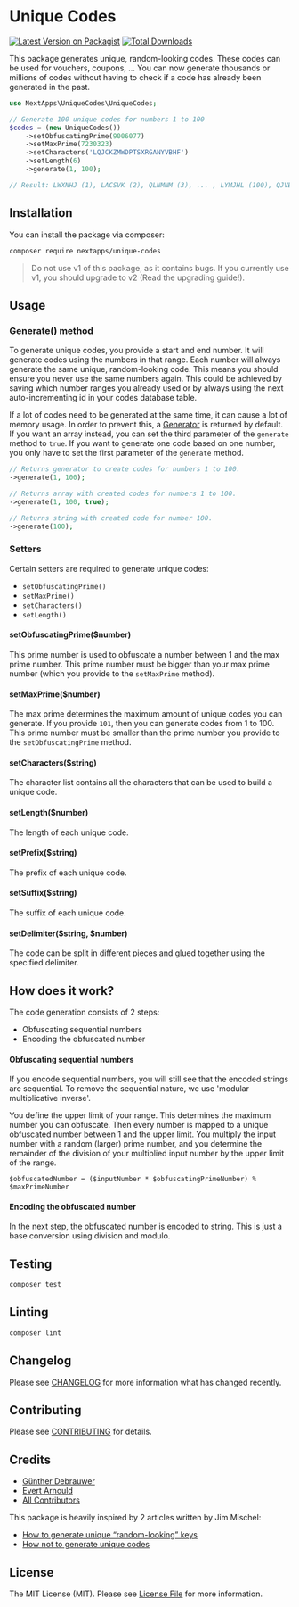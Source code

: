 # Unique Codes

[![Latest Version on Packagist](https://img.shields.io/packagist/v/nextapps/unique-codes.svg?style=flat-square)](https://packagist.org/packages/nextapps/unique-codes)
[![Total Downloads](https://img.shields.io/packagist/dt/nextapps/unique-codes.svg?style=flat-square)](https://packagist.org/packages/nextapps/unique-codes)

This package generates unique, random-looking codes. These codes can be used for vouchers, coupons, ...
You can now generate thousands or millions of codes without having to check if a code has already been generated in the past.

``` php
use NextApps\UniqueCodes\UniqueCodes;

// Generate 100 unique codes for numbers 1 to 100
$codes = (new UniqueCodes())
    ->setObfuscatingPrime(9006077)
    ->setMaxPrime(7230323)
    ->setCharacters('LQJCKZMWDPTSXRGANYVBHF')
    ->setLength(6)
    ->generate(1, 100);

// Result: LWXNHJ (1), LACSVK (2), QLNMNM (3), ... , LYMJHL (100), QJVBVJ (101), LQXGQC (102), ... , LJQ5DJ (7230320), LC17CS (7230321), LZ8J8H (7230322)
```

## Installation

You can install the package via composer:

```bash
composer require nextapps/unique-codes
```
> Do not use v1 of this package, as it contains bugs. If you currently use v1, you should upgrade to v2 (Read the upgrading guide!).

## Usage

### Generate() method

To generate unique codes, you provide a start and end number. It will generate codes using the numbers in that range. Each number will always generate the same unique, random-looking code. This means you should ensure you never use the same numbers again. This could be achieved by saving which number ranges you already used or by always using the next auto-incrementing id in your codes database table.

If a lot of codes need to be generated at the same time, it can cause a lot of memory usage. In order to prevent this, a [Generator](https://www.php.net/manual/en/class.generator.php) is returned by default. If you want an array instead, you can set the third parameter of the `generate` method to `true`. If you want to generate one code based on one number, you only have to set the first parameter of the `generate` method.

```php
// Returns generator to create codes for numbers 1 to 100.
->generate(1, 100);

// Returns array with created codes for numbers 1 to 100.
->generate(1, 100, true);

// Returns string with created code for number 100.
->generate(100);
```

### Setters

Certain setters are required to generate unique codes:
* `setObfuscatingPrime()`
* `setMaxPrime()`
* `setCharacters()`
* `setLength()`

#### setObfuscatingPrime($number)

This prime number is used to obfuscate a number between 1 and the max prime number. This prime number must be bigger than your max prime number (which you provide to the `setMaxPrime` method).

#### setMaxPrime($number)

The max prime determines the maximum amount of unique codes you can generate. If you provide `101`, then you can generate codes from 1 to 100.
This prime number must be smaller than the prime number you provide to the `setObfuscatingPrime` method.

#### setCharacters($string)

The character list contains all the characters that can be used to build a unique code.

#### setLength($number)

The length of each unique code.

#### setPrefix($string)

The prefix of each unique code.

#### setSuffix($string)

The suffix of each unique code.

#### setDelimiter($string, $number)

The code can be split in different pieces and glued together using the specified delimiter.

## How does it work?

The code generation consists of 2 steps:
- Obfuscating sequential numbers
- Encoding the obfuscated number

#### Obfuscating sequential numbers

If you encode sequential numbers, you will still see that the encoded strings are sequential. To remove the sequential nature, we use 'modular multiplicative inverse'.

You define the upper limit of your range. This determines the maximum number you can obfuscate. Then every number is mapped to a unique obfuscated number between 1 and the upper limit. You multiply the input number with a random (larger) prime number, and you determine the remainder of the division of your multiplied input number by the upper limit of the range.

```
$obfuscatedNumber = ($inputNumber * $obfuscatingPrimeNumber) % $maxPrimeNumber
```

#### Encoding the obfuscated number

In the next step, the obfuscated number is encoded to string. This is just a base conversion using division and modulo.

## Testing

``` bash
composer test
```

## Linting

```bash
composer lint
```

## Changelog

Please see [CHANGELOG](CHANGELOG.md) for more information what has changed recently.

## Contributing

Please see [CONTRIBUTING](CONTRIBUTING.md) for details.

## Credits

- [Günther Debrauwer](https://github.com/gdebrauwer)
- [Evert Arnould](https://github.com/earnould)
- [All Contributors](../../contributors)

This package is heavily inspired by 2 articles written by Jim Mischel:
- [How to generate unique “random-looking” keys
](https://web.archive.org/web/20170730030023/http://blog.mischel.com/2017/06/20/how-to-generate-random-looking-keys/)
- [How not to generate unique codes](https://web.archive.org/web/20170823111437/http://blog.mischel.com/2017/05/30/how-not-to-generate-unique-codes/)

## License

The MIT License (MIT). Please see [License File](LICENSE.md) for more information.
